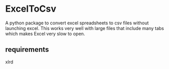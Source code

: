 # ExcelToCsv
A python package to convert excel spreadsheets to csv files without launching excel.  This works very well with large files that include many tabs which makes Excel very slow to open.

## requirements
xlrd


